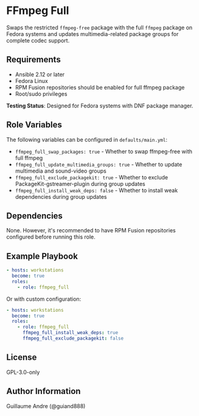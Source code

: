 FFmpeg Full
===========

Swaps the restricted `ffmpeg-free` package with the full `ffmpeg` package on Fedora systems and updates multimedia-related package groups for complete codec support.

Requirements
------------

- Ansible 2.12 or later
- Fedora Linux
- RPM Fusion repositories should be enabled for full ffmpeg package
- Root/sudo privileges

**Testing Status**: Designed for Fedora systems with DNF package manager.

Role Variables
--------------

The following variables can be configured in `defaults/main.yml`:

- `ffmpeg_full_swap_packages: true` - Whether to swap ffmpeg-free with full ffmpeg
- `ffmpeg_full_update_multimedia_groups: true` - Whether to update multimedia and sound-video groups
- `ffmpeg_full_exclude_packagekit: true` - Whether to exclude PackageKit-gstreamer-plugin during group updates
- `ffmpeg_full_install_weak_deps: false` - Whether to install weak dependencies during group updates

Dependencies
------------

None. However, it's recommended to have RPM Fusion repositories configured before running this role.

Example Playbook
----------------

```yaml
- hosts: workstations
  become: true
  roles:
    - role: ffmpeg_full
```

Or with custom configuration:

```yaml
- hosts: workstations
  become: true
  roles:
    - role: ffmpeg_full
      ffmpeg_full_install_weak_deps: true
      ffmpeg_full_exclude_packagekit: false
```

License
-------

GPL-3.0-only

Author Information
------------------

Guillaume Andre (@guiand888)
